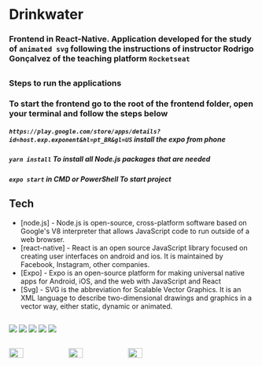 # Drinkwater
### Frontend in React-Native. Application developed for the study of `animated svg` following the instructions of instructor Rodrigo Gonçalvez of the teaching platform `Rocketseat`
##
### Steps to run the applications

### To start the frontend go to the root of the frontend folder, open your terminal and follow the steps below
##### `https://play.google.com/store/apps/details?id=host.exp.exponent&hl=pt_BR&gl=US` install the expo from phone
##### `yarn install` To install all Node.js packages that are needed
##### `expo start` in CMD or PowerShell To start project
##
## Tech
- [node.js] - Node.js is open-source, cross-platform software based on Google's V8 interpreter that allows JavaScript code to run outside of a web browser.
- [react-native] - React is an open source JavaScript library focused on creating user interfaces on android and ios. It is maintained by Facebook, Instagram, other companies.
- [Expo] - Expo is an open-source platform for making universal native apps for Android, iOS, and the web with JavaScript and React
- [Svg] - SVG is the abbreviation for Scalable Vector Graphics. It is an XML language to describe two-dimensional drawings and graphics in a vector way, either static, dynamic or animated.

##

<div>
  <div>
    <img src="https://img.shields.io/badge/Node.js-339933?style=for-the-badge&logo=nodedotjs&logoColor=white">
    <img src="https://img.shields.io/badge/JavaScript-323330?style=for-the-badge&logo=javascript&logoColor=F7DF1E">
    <img src="https://img.shields.io/badge/TypeScript-007ACC?style=for-the-badge&logo=typescript&logoColor=white">
    <img src="https://img.shields.io/badge/React_Native-20232A?style=for-the-badge&logo=react&logoColor=61DAFB">
    <img src="https://img.shields.io/badge/Android-3DDC84?style=for-the-badge&logo=android&logoColor=white">
  </div>
</div>

##

<div style="display:flex;">
	<img src="https://imgur.com/Fl07qrl.png" width="24%">
	<img src="https://i.imgur.com/cfZ2D0l.png" width="24%">
	<img src="https://i.imgur.com/887Kb5d.png" width="24%">
</div>
